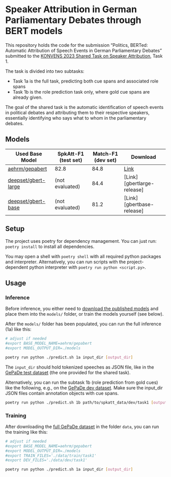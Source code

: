 # Speaker Attribution in German Parliamentary Debates through BERT models

This repository holds the code for the submission “Politics, BERTed: Automatic
Attribution of Speech Events in German Parliamentary Debates” submitted to the
[KONVENS 2023 Shared Task on Speaker Attribution](https://github.com/umanlp/SpkAtt-2023), Task 1.

The task is divided into two subtasks:
* Task 1a is the full task, predicting both cue spans and associated role spans
* Task 1b is the role prediction task only, where gold cue spans are already given.

The goal of the shared task is the automatic identification of speech events in
political debates  and attributing them to their respective speakers,
essentially identifying who says what to whom in the parliamentary debates.

## Models

| Used Base Model                                                   | SpkAtt-F1 (test set) | Match-F1 (dev set) | Download                   |
|-------------------------------------------------------------------|----------------------|--------------------|----------------------------|
| [aehrm/gepabert](https://huggingface.co/aehrm/gepabert)           | 82.8                 | 84.8               | [Link][gepabert-release]   |
| [deepset/gbert-large](https://huggingface.co/deepset/gbert-large) | (not evaluated)      | 84.4               | [Link][gbertlarge-release] |
| [deepset/gbert-base](https://huggingface.co/deepset/gbert-base)   | (not evaluated)      | 81.2               | [Link][gbertbase-release]  |


## Setup

The project uses poetry for dependency management. You can just run:
`poetry install` to install all dependencies.

You may open a shell with `poetry shell` with all required python packages and interpreter.
Alternatively, you can run scripts with the project-dependent python interpreter with `poetry run python <script.py>`.

## Usage

### Inference

Before inference, you either need to [download the published models][gepabert-release] and
place them into the `models/` folder, or train the models yourself (see below).

After the `models/` folder has been populated, you can run the full inference (1a) like this:
```sh
# adjust if needed
#export BASE_MODEL_NAME=aehrm/gepabert
#export MODEL_OUTPUT_DIR=./models

poetry run python ./predict.sh 1a input_dir [output_dir]
```

The `input_dir` should hold tokenized speeches as JSON file, like in the [GePaDe test dataset](https://github.com/umanlp/SpkAtt-2023/tree/master/data/eval/task1) (the one provided for
the shared task).

Alternatively, you can run the subtask 1b (role prediction from gold cues) like the following, e.g., on
the [GePaDe dev dataset](https://github.com/umanlp/SpkAtt-2023/tree/master/data/dev/task1). Make sure the input_dir JSON files contain annotation objects with cue spans.
```sh
poetry run python ./predict.sh 1b path/to/spkatt_data/dev/task1 [output_dir]
```

### Training

After downloading the [full GePaDe dataset](https://github.com/umanlp/SpkAtt-2023/tree/master/data) in the folder `data`, you can run the training like this:
```sh
# adjust if needed
#export BASE_MODEL_NAME=aehrm/gepabert
#export MODEL_OUTPUT_DIR=./models
#export TRAIN_FILES='./data/train/task1'
#export DEV_FILES='./data/dev/task1'

poetry run python ./predict.sh 1a input_dir [output_dir]
```

[gepabert-release]: https://github.com/aehrm/spkatt_gepade/releases/download/konvens/gepabert_models.tar
[gbertlargt-release]: https://github.com/aehrm/spkatt_gepade/releases/download/konvens/gbertbase_models.tar
[gbertbast-release]: https://github.com/aehrm/spkatt_gepade/releases/download/konvens/gbertlarge_models.tar
